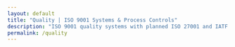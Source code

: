 ```yaml
---
layout: default
title: "Quality | ISO 9001 Systems & Process Controls"
description: "ISO 9001 quality systems with planned ISO 27001 and IATF 16949; robust inspection, calibration and NABL-linked testing."
permalink: /quality
---
```

